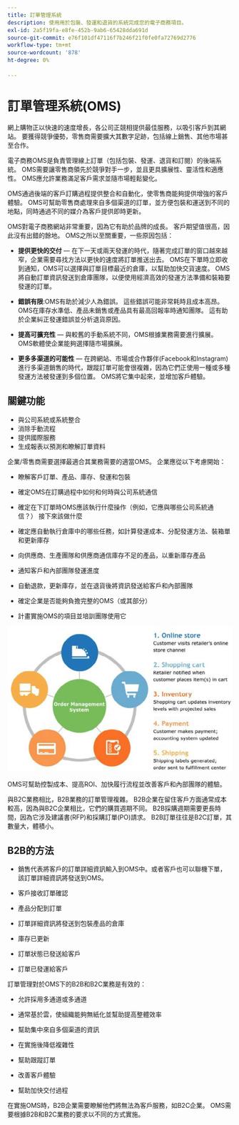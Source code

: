 ```yaml
---
title: 訂單管理系統
description: 使用用於包裝、發運和退貨的系統完成您的電子商務項目。
exl-id: 2a5f19fa-e8fe-452b-9ab6-65428dda691d
source-git-commit: e76f101df47116f7b246f21f0fe0fa72769d2776
workflow-type: tm+mt
source-wordcount: '878'
ht-degree: 0%

---
```


# 訂單管理系統(OMS)

網上購物正以快速的速度增長，各公司正競相提供最佳服務，以吸引客戶到其網站。 要獲得競爭優勢，零售商需要擴大其數字足跡，包括線上銷售、其他市場甚至合作。

電子商務OMS是負責管理線上訂單（包括包裝、發運、退貨和訂閱）的後端系統。 OMS需要讓零售商領先於競爭對手一步，並且更具擴展性、靈活性和適應性。 OMS應允許業務滿足客戶需求並隨市場輕鬆變化。

OMS通過後端的客戶訂購過程提供整合和自動化，使零售商能夠提供增強的客戶體驗。 OMS可幫助零售商處理來自多個渠道的訂單，並方便包裝和運送到不同的地點，同時通過不同的媒介為客戶提供即時更新。

OMS對電子商務網站非常重要，因為它有助於品牌的成長。 客戶期望值很高，因此沒有出錯的餘地。 OMS之所以至關重要，一些原因包括：

- **提供更快的交付** — 在下一天或兩天發運的時代，隨著完成訂單的窗口越來越窄，企業需要尋找方法以更快的速度將訂單推送出去。 OMS在下單時立即收到通知，OMS可以選擇與訂單目標最近的倉庫，以幫助加快交貨速度。 OMS將自動訂單資訊發送到倉庫團隊，以便使用經濟高效的發運方法準備和裝箱要發運的訂單。

- **錯誤有限**:OMS有助於減少人為錯誤。 這些錯誤可能非常耗時且成本高昂。 OMS在庫存水準低、產品未銷售或產品具有最高回報率時通知團隊。 這有助於企業糾正發運錯誤並分析退貨原因。

- **提高可擴充性** — 與較舊的手動系統不同，OMS根據業務需要進行擴展。 OMS軟體使企業能夠選擇隨市場擴展。

- **更多多渠道的可能性** — 在跨網站、市場或合作夥伴(Facebook和Instagram)進行多渠道銷售的時代，跟蹤訂單可能會很複雜，因為它們正使用一種或多種發運方法被發運到多個位置。 OMS將它集中起來，並增加客戶體驗。

## 關鍵功能

- 與公司系統或系統整合
- 消除手動流程
- 提供國際服務
- 生成報表以預測和瞭解訂單資料

企業/零售商需要選擇最適合其業務需要的適當OMS。 企業應從以下考慮開始：

- 瞭解客戶訂單、產品、庫存、發運和包裝

- 確定OMS在訂購過程中如何和何時與公司系統通信

- 確定在下訂單時OMS應該執行什麼操作（例如，它應與哪些公司系統通信？） 接下來該做什麼

- 確定應自動執行倉庫中的哪些任務，如計算發運成本、分配發運方法、裝箱單和更新庫存

- 向供應商、生產團隊和供應商通信庫存不足的產品，以重新庫存產品

- 通知客戶和內部團隊發運進度

- 自動退款，更新庫存，並在退貨後將資訊發送給客戶和內部團隊

- 確定企業是否能夠負擔完整的OMS（或其部分）

- 計畫實施OMS的項目並培訓團隊使用它

![訂單管理系統圖](../../assets/playbooks/order-management-system.png)

OMS可幫助控製成本、提高ROI、加快履行流程並改善客戶和內部團隊的體驗。

與B2C業務相比，B2B業務的訂單管理複雜。 B2B企業在留住客戶方面通常成本較高，因為與B2C企業相比，它們的購買週期不同。 B2B採購週期需要更長時間，因為它涉及建議書(RFP)和採購訂單(PO)請求。 B2B訂單往往是B2C訂單，其數量大，體積小。

## B2B的方法

- 銷售代表將客戶的訂單詳細資訊輸入到OMS中。或者客戶也可以聯機下單，該訂單詳細資訊將發送到OMS。

- 客戶接收訂單確認

- 產品分配到訂單

- 訂單詳細資訊將發送到包裝產品的倉庫

- 庫存已更新

- 訂單狀態已發送給客戶

- 訂單已發運給客戶

訂單管理對於OMS下的B2B和B2C業務是有效的：

- 允許採用多通道或多通道

- 通常基於雲，使組織能夠無紙化並幫助提高整體效率

- 幫助集中來自多個渠道的資訊

- 在實施後降低複雜性

- 幫助跟蹤訂單

- 改善客戶體驗

- 幫助加快交付過程

在實施OMS時，B2B企業需要瞭解他們將無法為客戶服務，如B2C企業。 OMS需要根據B2B和B2C業務的要求以不同的方式實施。
